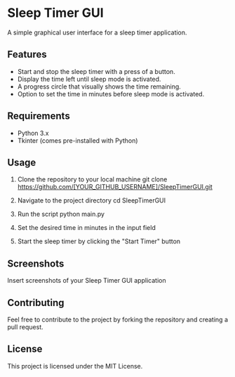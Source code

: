 # Sleep Timer GUI
A simple graphical user interface for a sleep timer application.

## Features
- Start and stop the sleep timer with a press of a button.
- Display the time left until sleep mode is activated.
- A progress circle that visually shows the time remaining.
- Option to set the time in minutes before sleep mode is activated.

## Requirements
- Python 3.x
- Tkinter (comes pre-installed with Python)

## Usage
1. Clone the repository to your local machine
git clone https://github.com/[YOUR_GITHUB_USERNAME]/SleepTimerGUI.git

2. Navigate to the project directory
cd SleepTimerGUI

3. Run the script
python main.py

4. Set the desired time in minutes in the input field
5. Start the sleep timer by clicking the "Start Timer" button

## Screenshots
Insert screenshots of your Sleep Timer GUI application

## Contributing
Feel free to contribute to the project by forking the repository and creating a pull request.

## License
This project is licensed under the MIT License.

